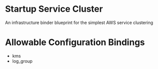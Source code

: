 # Startup Service Cluster
An infrastructure binder blueprint for the simplest AWS service clustering

# Allowable Configuration Bindings

- kms
- log_group
